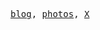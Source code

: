 <p>
  <samp>
    <a href="https://konkarin.photo/articles">blog</a>,
    <a href="https://konkarin.photo/garally">photos</a>,
    <a href="https://twitter.com/k0n_karin">X</a>
  </samp>
<p>
